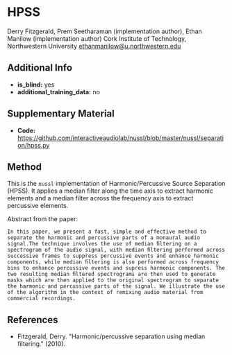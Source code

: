 # HPSS <!-- Your submission short name in <=4 characters -->
Derry Fitzgerald, Prem Seetharaman (implementation author), Ethan Manilow (implementation author) <!-- Authors  -->
Cork Institute of Technology, Northwestern University  <!-- Affiliations -->
ethanmanilow@u.northwestern.edu <!-- one corresponding mail address -->

## Additional Info

* __is_blind:__ yes  <!-- if you used supervised learning, answer no -->
* __additional_training_data:__ no  <!-- if you used more data than musdb (not including data augmentation)-->

## Supplementary Material

* __Code:__ https://github.com/interactiveaudiolab/nussl/blob/master/nussl/separation/hpss.py


## Method

This is the ``nussl`` implementation of Harmonic/Percussive Source Separation (HPSS). It applies
a median filter along the time axis to extract harmonic elements and a median filter across the
frequency axis to extract percussive elements.

Abstract from the paper:

    In this paper, we present a fast, simple and effective method to separate the harmonic and percussive parts of a monaural audio signal.The technique involves the use of median ﬁltering on a spectrogram of the audio signal, with median ﬁltering performed across successive frames to suppress percussive events and enhance harmonic components, while median ﬁltering is also performed across frequency bins to enhance percussive events and supress harmonic components. The two resulting median ﬁltered spectrograms are then used to generate masks which are then applied to the original spectrogram to separate the harmonic and percussive parts of the signal. We illustrate the use of the algorithm in the context of remixing audio material from commercial recordings.

## References

- Fitzgerald, Derry. "Harmonic/percussive separation using median filtering." (2010).
